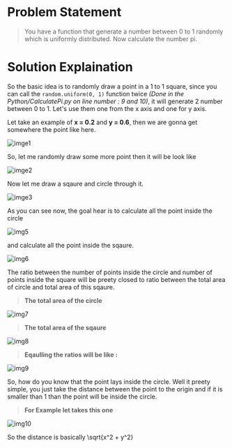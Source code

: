 # Problem Statement
>You have a function that generate a number between 0 to 1 randomly which is uniformly distributed. Now calculate the number pi.

# Solution Explaination

So the basic idea is to randomly draw a point in a 1 to 1 square, since you can call the ```random.uniform(0, 1)``` function twice *(Done in the Python/CalculatePi.py on line number : 9 and 10)*, it will generate 2 number between 0 to 1. Let's use them one from the x axis and one for y axis. 

Let take an example of **x = 0.2** and **y = 0.6**, then we are gonna get somewhere the point like here.

![imge1](./RepoEssentials/img1.png)


So, let me randomly draw some more point then it will be look like

![imge2](./RepoEssentials/img2.png)

Now let me draw a sqaure and circle through it.

![imge3](./RepoEssentials/img4.png)

As you can see now, the goal hear is to calculate all the point inside the circle

![img5](./RepoEssentials/img6.png)

and calculate all the point inside the sqaure.

![img6](./RepoEssentials/img7.png)

The ratio between the number of points inside the circle and number of points inside the square will be preety closed to ratio between the total area of circle and total area of this sqaure.

>**The total area of the circle**

![img7](./RepoEssentials/img8.png)

>**The total area of the sqaure**

![img8](./RepoEssentials/img9.png)

>**Eqaulling the ratios will be like :**

![img9](./RepoEssentials/img16.png)

So, how do you know that the point lays inside the circle. Well it preety simple, you just take the distance between the point to the origin and if it is smaller than 1 than the point will be inside the circle.

>**For Example let takes this one**

![img10](./RepoEssentials/img10.png)

So the distance is basically \sqrt{x^2 + y^2} 